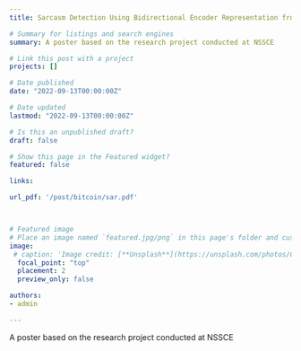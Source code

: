 ```yaml
---
title: Sarcasm Detection Using Bidirectional Encoder Representation from Transformers and Graph Convolutional Network.

# Summary for listings and search engines
summary: A poster based on the research project conducted at NSSCE

# Link this post with a project
projects: []

# Date published
date: "2022-09-13T00:00:00Z"

# Date updated
lastmod: "2022-09-13T00:00:00Z"

# Is this an unpublished draft?
draft: false

# Show this page in the Featured widget?
featured: false

links:

url_pdf: '/post/bitcoin/sar.pdf'



# Featured image
# Place an image named `featured.jpg/png` in this page's folder and customize its options here.
image:
 # caption: 'Image credit: [**Unsplash**](https://unsplash.com/photos/CpkOjOcXdUY)'
  focal_point: "top"
  placement: 2
  preview_only: false

authors:
- admin

---
```

A poster based on the research project conducted at NSSCE



